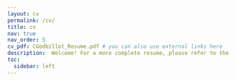 ```yaml
---
layout: cv
permalink: /cv/
title: cv
nav: true
nav_order: 5
cv_pdf: CGodbillot_Resume.pdf # you can also use external links here
description:  Welcome! For a more complete resume, please refer to the pdf document :)
toc:
  sidebar: left
---
```

